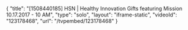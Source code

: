 {
    "title": "[1508440185] HSN | Healthy Innovation Gifts featuring Mission 10.17.2017 - 10 AM",
    "type": "solo",
    "layout": "iframe-static",
    "videoId": "123178468",
    "url": "\/tvpembed\/123178468"
}